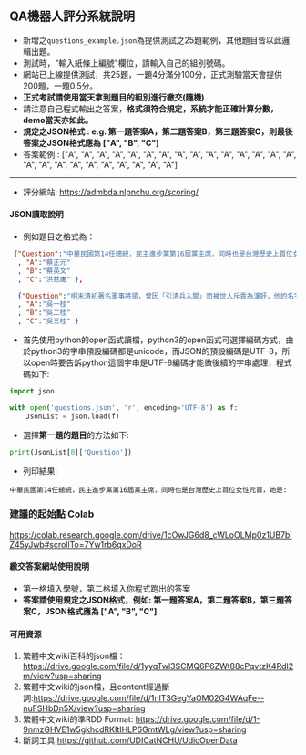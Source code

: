 ## QA機器人評分系統說明

- 新增之`questions_example.json`為提供測試之25題範例，其他題目皆以此邏輯出題。
- 測試時，"輸入紙條上編號"欄位，請輸入自己的組別號碼。
- 網站已上線提供測試，共25題，一題4分滿分100分，正式測驗當天會提供200題，一題0.5分。
-  **正式考試請使用當天拿到題目的組別進行繳交(隨機)**
- 請注意自己程式輸出之答案，**格式須符合規定，系統才能正確計算分數，demo當天亦如此。**
- **規定之JSON格式 : e.g. 第一題答案A，第二題答案B，第三題答案C，則最後答案之JSON格式應為 ["A", "B", "C"]**
- 答案範例 : ["A", "A", "A", "A", "A", "A", "A", "A", "A", "A", "A", "A", "A", "A", "A", "A", "A", "A", "A", "A", "A", "A", "A", "A", "A"]

---

- 評分網站: <https://admbda.nlpnchu.org/scoring/>

#### JSON讀取說明
- 例如題目之格式為：
```json
 {"Question":"中華民國第14任總統，民主進步黨第16屆黨主席，同時也是台灣歷史上首位女性元首，她是:" 
  , "A":"蔡正元"
  , "B":"蔡英文"
  , "C":"洪慈庸" },

  {"Question":"明末清初著名軍事將領，曾因「引清兵入關」而被世人斥責為漢奸，他的名字叫做:" 
  , "A":"吳一桂"
  , "B":"吳二桂"
  , "C":"吳三桂" }
```
- 首先使用python的open函式讀檔，python3的open函式可選擇編碼方式，由於python3的字串預設編碼都是unicode，而JSON的預設編碼是UTF-8，所以open時要告訴python這個字串是UTF-8編碼才能做後續的字串處理，程式碼如下:
```python
import json

with open('questions.json', 'r', encoding='UTF-8') as f:
	JsonList = json.load(f)
```

- 選擇**第一題的題目**的方法如下:
```python
print(JsonList[0]['Question'])
```
- 列印結果:
```
中華民國第14任總統，民主進步黨第16屆黨主席，同時也是台灣歷史上首位女性元首，她是:
```

### 建議的起始點 Colab
https://colab.research.google.com/drive/1cOwJG6d8_cWLoOLMp0z1UB7blZ45yJwb#scrollTo=7Yw1rb6qxDoR 

#### 繳交答案網站使用說明
- 第一格填入學號，第二格填入你程式跑出的答案
- **答案請使用規定之JSON格式，例如: 第一題答案A，第二題答案B，第三題答案C，JSON格式應為 ["A", "B", "C"]**

#### 可用資源
1. 繁體中文wiki百科的json檔： https://drive.google.com/file/d/1yyqTwl3SCMQ6P6ZWt88cPqvtzK4RdI2m/view?usp=sharing
2. 繁體中文wiki的json檔，且content經過斷詞:https://drive.google.com/file/d/1nlT3GegYaOM02G4WAqFe--nuFSHbDn5X/view?usp=sharing
3. 繁體中文wiki的準RDD Format: https://drive.google.com/file/d/1-9nmzGHVE1w5gkhcdRKItIHLP6GmtWLg/view?usp=sharing 
4. 斷詞工具 https://github.com/UDICatNCHU/UdicOpenData 
